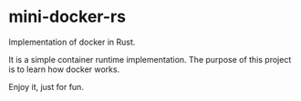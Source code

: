 # mini-docker-rs

Implementation of docker in Rust. 

It is a simple container runtime implementation. The purpose of this project is to learn how docker works.
			   
Enjoy it, just for fun.
